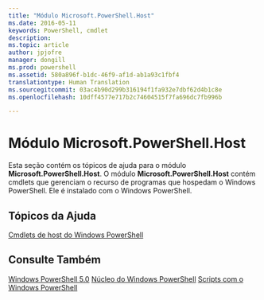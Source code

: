 ```yaml
---
title: "Módulo Microsoft.PowerShell.Host"
ms.date: 2016-05-11
keywords: PowerShell, cmdlet
description: 
ms.topic: article
author: jpjofre
manager: dongill
ms.prod: powershell
ms.assetid: 580a896f-b1dc-46f9-af1d-ab1a93c1fbf4
translationtype: Human Translation
ms.sourcegitcommit: 03ac4b90d299b316194f1fa932e7dbf62d4b1c8e
ms.openlocfilehash: 10dff4577e717b2c74604515f7fa696dc7fb996b

---
```


# Módulo Microsoft.PowerShell.Host
Esta seção contém os tópicos de ajuda para o módulo **Microsoft.PowerShell.Host**. O módulo **Microsoft.PowerShell.Host** contém cmdlets que gerenciam o recurso de programas que hospedam o Windows PowerShell. Ele é instalado com o Windows PowerShell.

## Tópicos da Ajuda
[Cmdlets de host do Windows PowerShell](http://go.microsoft.com/fwlink/?LinkID=245859)

## Consulte Também
[Windows PowerShell 5.0](Windows-PowerShell-5.0.md)
[Núcleo do Windows PowerShell](https://technet.microsoft.com/en-us/library/4b75f1e4-f327-48f3-92ab-bf5435094d41)
[Scripts com o Windows PowerShell](../../getting-started/fundamental/Scripting-with-Windows-PowerShell.md)




<!--HONumber=Aug16_HO3-->



